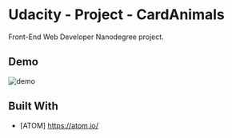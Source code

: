 # Udacity - Project - CardAnimals

Front-End Web Developer Nanodegree project.


## Demo

![demo](https://github.com/IgorRussi/Udacity---Project-CardAnimals/blob/master/DemoView.JPG)

## Built With

* [ATOM] https://atom.io/

